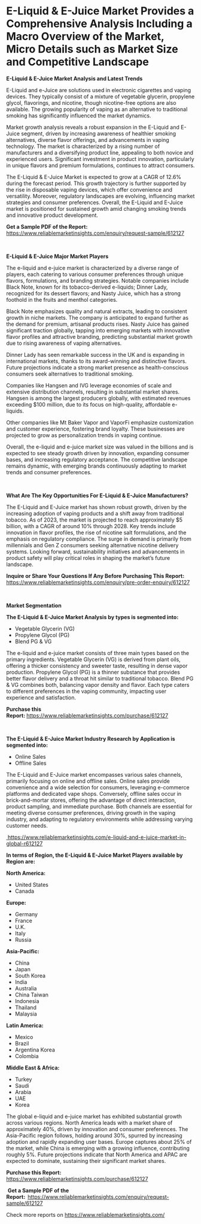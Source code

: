 <p><h1>E-Liquid & E-Juice Market Provides a Comprehensive Analysis Including a Macro Overview of the Market, Micro Details such as Market Size and Competitive Landscape</h1></p><p><strong>E-Liquid & E-Juice Market Analysis and Latest Trends</strong></p>
<p><p>E-Liquid and e-Juice are solutions used in electronic cigarettes and vaping devices. They typically consist of a mixture of vegetable glycerin, propylene glycol, flavorings, and nicotine, though nicotine-free options are also available. The growing popularity of vaping as an alternative to traditional smoking has significantly influenced the market dynamics.</p><p>Market growth analysis reveals a robust expansion in the E-Liquid and E-Juice segment, driven by increasing awareness of healthier smoking alternatives, diverse flavor offerings, and advancements in vaping technology. The market is characterized by a rising number of manufacturers and a diversifying product line, appealing to both novice and experienced users. Significant investment in product innovation, particularly in unique flavors and premium formulations, continues to attract consumers.</p><p>The E-Liquid & E-Juice Market is expected to grow at a CAGR of 12.6% during the forecast period. This growth trajectory is further supported by the rise in disposable vaping devices, which offer convenience and versatility. Moreover, regulatory landscapes are evolving, influencing market strategies and consumer preferences. Overall, the E-Liquid and E-Juice market is positioned for sustained growth amid changing smoking trends and innovative product development.</p></p>
<p><strong>Get a Sample PDF of the Report:&nbsp;</strong> <a href="https://www.reliablemarketinsights.com/enquiry/request-sample/612127?utm_campaign=3317&utm_medium=2&utm_source=Github&utm_content=ia&utm_term=23032025&utm_id=e-liquid-e-juice">https://www.reliablemarketinsights.com/enquiry/request-sample/612127</a></p>
<p>&nbsp;</p>
<p><strong>E-Liquid & E-Juice Major Market Players</strong></p>
<p><p>The e-liquid and e-juice market is characterized by a diverse range of players, each catering to various consumer preferences through unique flavors, formulations, and branding strategies. Notable companies include Black Note, known for its tobacco-derived e-liquids; Dinner Lady, recognized for its dessert flavors; and Nasty Juice, which has a strong foothold in the fruits and menthol categories. </p><p>Black Note emphasizes quality and natural extracts, leading to consistent growth in niche markets. The company is anticipated to expand further as the demand for premium, artisanal products rises. Nasty Juice has gained significant traction globally, tapping into emerging markets with innovative flavor profiles and attractive branding, predicting substantial market growth due to rising awareness of vaping alternatives.</p><p>Dinner Lady has seen remarkable success in the UK and is expanding in international markets, thanks to its award-winning and distinctive flavors. Future projections indicate a strong market presence as health-conscious consumers seek alternatives to traditional smoking.</p><p>Companies like Hangsen and IVG leverage economies of scale and extensive distribution channels, resulting in substantial market shares. Hangsen is among the largest producers globally, with estimated revenues exceeding $100 million, due to its focus on high-quality, affordable e-liquids.</p><p>Other companies like Mt Baker Vapor and VaporFi emphasize customization and customer experience, fostering brand loyalty. These businesses are projected to grow as personalization trends in vaping continue.</p><p>Overall, the e-liquid and e-juice market size was valued in the billions and is expected to see steady growth driven by innovation, expanding consumer bases, and increasing regulatory acceptance. The competitive landscape remains dynamic, with emerging brands continuously adapting to market trends and consumer preferences.</p></p>
<p>&nbsp;</p>
<p><strong>What Are The Key Opportunities For E-Liquid & E-Juice Manufacturers?</strong></p>
<p><p>The E-Liquid and E-Juice market has shown robust growth, driven by the increasing adoption of vaping products and a shift away from traditional tobacco. As of 2023, the market is projected to reach approximately $5 billion, with a CAGR of around 10% through 2028. Key trends include innovation in flavor profiles, the rise of nicotine salt formulations, and the emphasis on regulatory compliance. The surge in demand is primarily from millennials and Gen Z consumers seeking alternative nicotine delivery systems. Looking forward, sustainability initiatives and advancements in product safety will play critical roles in shaping the market’s future landscape.</p></p>
<p><strong>Inquire or Share Your Questions If Any Before Purchasing This Report:</strong> <a href="https://www.reliablemarketinsights.com/enquiry/pre-order-enquiry/612127?utm_campaign=3317&utm_medium=2&utm_source=Github&utm_content=ia&utm_term=23032025&utm_id=e-liquid-e-juice">https://www.reliablemarketinsights.com/enquiry/pre-order-enquiry/612127</a></p>
<p>&nbsp;</p>
<p><strong>Market Segmentation</strong></p>
<p><strong>The E-Liquid & E-Juice Market Analysis by types is segmented into:</strong></p>
<p><ul><li>Vegetable Glycerin (VG)</li><li>Propylene Glycol (PG)</li><li>Blend PG & VG</li></ul></p>
<p><p>The e-liquid and e-juice market consists of three main types based on the primary ingredients. Vegetable Glycerin (VG) is derived from plant oils, offering a thicker consistency and sweeter taste, resulting in dense vapor production. Propylene Glycol (PG) is a thinner substance that provides better flavor delivery and a throat hit similar to traditional tobacco. Blend PG & VG combines both, balancing vapor density and flavor. Each type caters to different preferences in the vaping community, impacting user experience and satisfaction.</p></p>
<p><strong>Purchase this Report:&nbsp;</strong><a href="https://www.reliablemarketinsights.com/purchase/612127?utm_campaign=3317&utm_medium=2&utm_source=Github&utm_content=ia&utm_term=23032025&utm_id=e-liquid-e-juice">https://www.reliablemarketinsights.com/purchase/612127</a></p>
<p>&nbsp;</p>
<p><strong>The E-Liquid & E-Juice Market Industry Research by Application is segmented into:</strong></p>
<p><ul><li>Online Sales</li><li>Offline Sales</li></ul></p>
<p><p>The E-Liquid and E-Juice market encompasses various sales channels, primarily focusing on online and offline sales. Online sales provide convenience and a wide selection for consumers, leveraging e-commerce platforms and dedicated vape shops. Conversely, offline sales occur in brick-and-mortar stores, offering the advantage of direct interaction, product sampling, and immediate purchase. Both channels are essential for meeting diverse consumer preferences, driving growth in the vaping industry, and adapting to regulatory environments while addressing varying customer needs.</p></p>
<p><a href="https://www.reliablemarketinsights.com/e-liquid-and-e-juice-market-in-global-r612127?utm_campaign=3317&utm_medium=2&utm_source=Github&utm_content=ia&utm_term=23032025&utm_id=e-liquid-e-juice">&nbsp;https://www.reliablemarketinsights.com/e-liquid-and-e-juice-market-in-global-r612127</a></p>
<p><strong>In terms of Region, the E-Liquid & E-Juice Market Players available by Region are:</strong></p>
<p>
    <p> <strong> North America: </strong>
        <ul>
            <li>United States</li>
            <li>Canada</li>
        </ul>
        </p> 
    <p> <strong> Europe: </strong>
        <ul>
            <li>Germany</li>
            <li>France</li>
            <li>U.K.</li>
            <li>Italy</li>
            <li>Russia</li>
        </ul>
        </p> 
    <p> <strong> Asia-Pacific: </strong>
        <ul>
            <li>China</li>
            <li>Japan</li>
            <li>South Korea</li>
            <li>India</li>
            <li>Australia</li>
            <li>China Taiwan</li>
            <li>Indonesia</li>
            <li>Thailand</li>
            <li>Malaysia</li>
        </ul>
        </p> 
    <p> <strong> Latin America: </strong>
        <ul>
            <li>Mexico</li>
            <li>Brazil</li>
            <li>Argentina Korea</li>
            <li>Colombia</li>
        </ul>
        </p> 
    <p> <strong> Middle East & Africa: </strong>
        <ul>
            <li>Turkey</li>
            <li>Saudi</li>
            <li>Arabia</li>
            <li>UAE</li>
            <li>Korea</li>
        </ul>
    </p>
    </p>
<p><p>The global e-liquid and e-juice market has exhibited substantial growth across various regions. North America leads with a market share of approximately 40%, driven by innovation and consumer preferences. The Asia-Pacific region follows, holding around 30%, spurred by increasing adoption and rapidly expanding user bases. Europe captures about 25% of the market, while China is emerging with a growing influence, contributing roughly 5%. Future projections indicate that North America and APAC are expected to dominate, sustaining their significant market shares.</p></p>
<p><strong>Purchase this Report: </strong><a href="https://www.reliablemarketinsights.com/purchase/612127?utm_campaign=3317&utm_medium=2&utm_source=Github&utm_content=ia&utm_term=23032025&utm_id=e-liquid-e-juice">https://www.reliablemarketinsights.com/purchase/612127</a></p>
<p>&nbsp;<strong>Get a Sample PDF of the Report:&nbsp;&nbsp;</strong><a href="https://www.reliablemarketinsights.com/enquiry/request-sample/612127?utm_campaign=3317&utm_medium=2&utm_source=Github&utm_content=ia&utm_term=23032025&utm_id=e-liquid-e-juice">https://www.reliablemarketinsights.com/enquiry/request-sample/612127</a></p>
<p><strong></strong></p>
<p>Check more reports on <a href="https://www.reliablemarketinsights.com/?utm_campaign=3317&utm_medium=2&utm_source=Github&utm_content=ia&utm_term=23032025&utm_id=e-liquid-e-juice">https://www.reliablemarketinsights.com/</a></p>